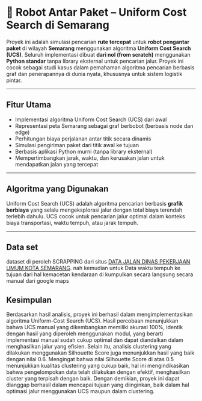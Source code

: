 # 🚚 Robot Antar Paket – Uniform Cost Search di Semarang

Proyek ini adalah simulasi pencarian **rute tercepat** untuk **robot pengantar paket** di wilayah **Semarang** menggunakan algoritma **Uniform Cost Search (UCS)**. Seluruh implementasi dibuat **dari nol (from scratch)** menggunakan **Python standar** tanpa library eksternal untuk pencarian jalur. Proyek ini cocok sebagai studi kasus dalam pemahaman algoritma pencarian berbasis graf dan penerapannya di dunia nyata, khususnya untuk sistem logistik pintar.

---

## Fitur Utama

- Implementasi algoritma Uniform Cost Search (UCS) dari awal
- Representasi peta Semarang sebagai graf berbobot (berbasis node dan edge)
- Perhitungan biaya perjalanan antar titik secara dinamis
- Simulasi pengiriman paket dari titik awal ke tujuan
- Berbasis aplikasi Python murni (tanpa library eksternal)
- Mempertimbangkan jarak, waktu, dan kerusakan jalan untuk mendapatkan jalan yang tercepat

---

## Algoritma yang Digunakan

Uniform Cost Search (UCS) adalah algoritma pencarian berbasis **grafik berbiaya** yang selalu mengeksplorasi jalur dengan total biaya terendah terlebih dahulu. UCS cocok untuk pencarian jalur optimal dalam konteks biaya transportasi, waktu tempuh, atau jarak tempuh.

---
## Data set

dataset di peroleh SCRAPPING dari situs [DATA JALAN DINAS PEKERJAAN UMUM KOTA SEMARANG](https://jalanpu.semarangkota.go.id/). nah kemudian untuk Data waktu tempuh ke tujuan dari hal kemacetan kendaraan di kumpulkan secara langsung secara manual dari google maps

## Kesimpulan

Berdasarkan hasil analisis, proyek ini berhasil dalam mengimplementasikan 
algoritma Uniform-Cost Search (UCS). Hasil percobaan menunjukkan bahwa UCS 
manual yang dikembangkan memiliki akurasi 100%, identik dengan hasil yang 
diperoleh menggunakan modul, yang berarti implementasi manual sudah cukup 
optimal dan dapat diandalkan dalam menghasilkan jalur yang efisien. 
Selain itu, analisis clustering yang dilakukan menggunakan Silhouette Score juga 
menunjukkan hasil yang baik dengan nilai 0.6. Mengingat bahwa nilai Silhouette 
Score di atas 0.5 menunjukkan kualitas clustering yang cukup baik, hal ini 
mengindikasikan bahwa pengelompokan data telah dilakukan dengan efektif, 
menghasilkan cluster yang terpisah dengan baik. Dengan demikian, proyek ini dapat 
dianggap berhasil dalam mencapai tujuan yang diinginkan, baik dalam hal optimasi 
jalur menggunakan UCS maupun dalam clustering. 

